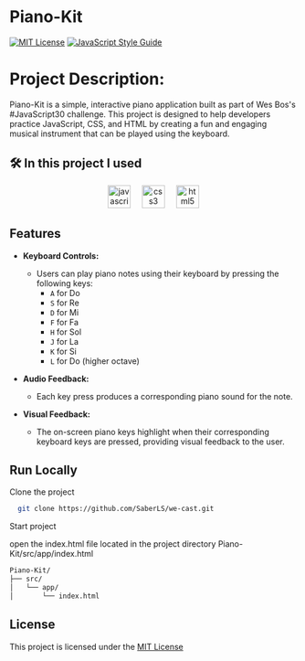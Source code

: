 # **Piano-Kit**

[![MIT License](https://img.shields.io/badge/License-MIT-green.svg)](https://choosealicense.com/licenses/mit/)
[![JavaScript Style Guide](https://cdn.rawgit.com/standard/standard/master/badge.svg)](https://github.com/standard/standard)

# **Project Description:**
Piano-Kit is a simple, interactive piano application built as part of Wes Bos's #JavaScript30 challenge. This project is designed to help developers practice JavaScript, CSS, and HTML by creating a fun and engaging musical instrument that can be played using the keyboard.

## **🛠 In this project I used**

<div align="center">
  <img src="https://cdn.jsdelivr.net/gh/devicons/devicon/icons/javascript/javascript-original.svg" height="40" alt="javascript logo"  />
  <img width="12" />
  <img src="https://cdn.jsdelivr.net/gh/devicons/devicon/icons/css3/css3-original.svg" height="40" alt="css3 logo"  />
  <img width="12" />
  <img src="https://cdn.jsdelivr.net/gh/devicons/devicon/icons/html5/html5-original.svg" height="40" alt="html5 logo"  />
</div>

## **Features**

- **Keyboard Controls:**
  - Users can play piano notes using their keyboard by pressing the following keys:
    - `A` for Do
    - `S` for Re
    - `D` for Mi
    - `F` for Fa
    - `H` for Sol
    - `J` for La
    - `K` for Si
    - `L` for Do (higher octave)

- **Audio Feedback:**
  - Each key press produces a corresponding piano sound for the note.
- **Visual Feedback:**
  - The on-screen piano keys highlight when their corresponding keyboard keys are pressed, providing visual feedback to the user.



## **Run Locally**

Clone the project

```bash
  git clone https://github.com/SaberLS/we-cast.git
```

Start project

open the index.html file located in the project directory Piano-Kit/src/app/index.html

```bash
Piano-Kit/
├── src/
│   └── app/
│       └── index.html
```
## **License**

This project is licensed under the [MIT License](https://choosealicense.com/licenses/mit/)
